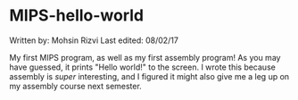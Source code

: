 # MIPS-hello-world

Written by:  Mohsin Rizvi
Last edited: 08/02/17

My first MIPS program, as well as my first assembly program!
As you may have guessed, it prints "Hello world!" to the screen.
I wrote this because assembly is *super* interesting, and I
figured it might also give me a leg up on my assembly course next
semester.
